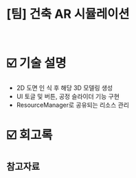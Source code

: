 # [팀] 건축 AR 시뮬레이션

</br>


# :ballot_box_with_check: 기술 설명
- 2D 도면 인 식 후 해당 3D 모델링 생성
- UI 토글 및 버튼, 공정 슬라이더 기능 구현
- ResourceManager로 공유되는 리소스 관리

# :ballot_box_with_check: 회고록

## 참고자료

